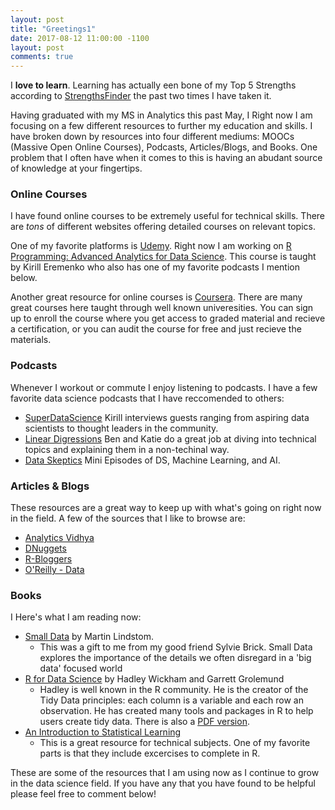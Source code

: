 ```yaml
---
layout: post
title: "Greetings1"
date: 2017-08-12 11:00:00 -1100
layout: post
comments: true
---
```


I **love to learn**.  Learning has actually een bone of my Top 5 Strengths according to [StrengthsFinder](http://www.strengthsfinder.com/home.aspx) the past two times I have taken it.

Having graduated with my MS in Analytics this past May, I   Right now I am focusing on a few different resources to further my education and skills.  I have broken down by resources into four different mediums: MOOCs (Massive Open Online Courses), Podcasts, Articles/Blogs, and Books.  One problem that I often have when it comes to this is having an abudant source of knowledge at your fingertips. 

### Online Courses
I have found online courses to be extremely useful for technical skills.  There are *tons* of different websites offering detailed courses on relevant topics.  

One of my favorite platforms is [Udemy](https://www.udemy.com/).  Right now I am working on [R Programming: Advanced Analytics for Data Science](https://www.udemy.com/r-analytics/learn/v4/t/lecture/5192740?start=0).  This course is taught by Kirill Eremenko who also has one of my favorite podcasts I mention below.

Another great resource for online courses is [Coursera](https://www.coursera.org/).  There are many great courses here taught through well known univeresities.  You can sign up to enroll the course where you get access to graded material and recieve a certification, or you can audit the course for free and just recieve the materials.
  
### Podcasts
Whenever I workout or commute I enjoy listening to podcasts.  I have a few favorite data science podcasts that I have reccomended to others:
* [SuperDataScience](https://soundcloud.com/superdatascience)  Kirill interviews guests ranging from aspiring data scientists to thought leaders in the community. 
* [Linear Digressions](http://lineardigressions.com/) Ben and Katie do a great job at diving into technical topics and explaining them in a non-techinal way.
* [Data Skeptics](https://dataskeptic.com/podcast) Mini Episodes of DS, Machine Learning, and AI.

### Articles & Blogs
These resources are a great way to keep up with what's going on right now in the field.  A few of the sources that I like to browse are:
* [Analytics Vidhya](https://www.analyticsvidhya.com/)
* [DNuggets](http://www.kdnuggets.com/)
* [R-Bloggers](https://www.r-bloggers.com/)
* [O'Reilly - Data](https://www.oreilly.com/topics/data)

### Books
I Here's what I am reading now:
  * [Small Data](https://www.amazon.com/Small-DATA-Clues-Uncover-Trends/dp/1522635181) by Martin Lindstom.
    + This was a gift to me from my good friend Sylvie Brick.  Small Data explores the importance of the details we often disregard in a 'big data' focused world
  * [R for Data Science](https://www.amazon.com/Data-Science-Transform-Visualize-Model/dp/1491910399) by Hadley Wickham and Garrett Grolemund
    + Hadley is well known in the R community.  He is the creator of the Tidy Data principles: each column is a variable and each row an observation.  He has created many tools and packages in R to help users create tidy data.  There is also a [PDF version](http://r4ds.had.co.nz/).
  * [An Introduction to Statistical Learning](https://www.amazon.com/Introduction-Statistical-Learning-Applications-Statistics/dp/1461471370/ref=pd_lpo_sbs_14_t_0?_encoding=UTF8&psc=1&refRID=RM7YQVRZ75BTFNX33TEP)
    + This is a great resource for technical subjects.  One of my favorite parts is that they include excercises to complete in R.


These are some of the resources that I am using now as I continue to grow in the data science field.  If you have any that you have found to be helpful please feel free to comment below!
